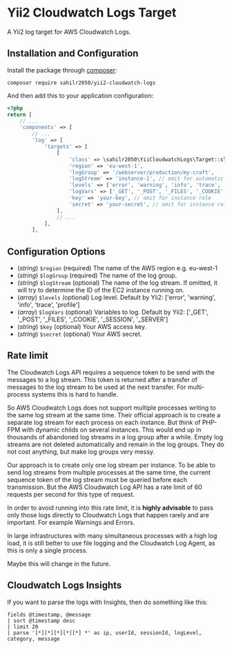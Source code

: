 Yii2 Cloudwatch Logs Target
===========================

A Yii2 log target for AWS Cloudwatch Logs.

## Installation and Configuration

Install the package through [composer](http://getcomposer.org):

    composer require sahilr2050/yii2-cloudwatch-logs

And then add this to your application configuration:

```php
<?php
return [
    // ...
    'components' => [
        // ...
        'log' => [
            'targets' => [
                [
                    'class' => \sahilr2050\YiiCloudwatchLogs\Target::class,
                    'region' => 'eu-west-1',
                    'logGroup' => '/webserver/production/my-craft',
                    'logStream' => 'instance-1', // omit for automatic instance ID
                    'levels' => ['error', 'warning', 'info', 'trace', 'profile'],
                    'logVars' => ['_GET', '_POST', '_FILES', '_COOKIE', '_SESSION', '_SERVER'],
                    'key' => 'your-key', // omit for instance role
                    'secret' => 'your-secret', // omit for instance role
                ],
                // ...
            ],
        ],
```

## Configuration Options

 * (*string*) `$region` (required) The name of the AWS region e.g. eu-west-1
 * (*string*) `$logGroup` (required) The name of the log group.
 * (*string*) `$logStream` (optional) The name of the log stream. If omitted, it will try to determine the ID of the EC2 instance running on.
 * (*array*)  `$levels` (optional) Log level. Default by Yii2: ['error', 'warning', 'info', 'trace', 'profile']
 * (*array*)  `$logVars` (optional) Variables to log. Default by Yii2: ['_GET', '_POST', '_FILES', '_COOKIE', '_SESSION', '_SERVER']
 * (*string*) `$key` (optional) Your AWS access key.
 * (*string*) `$secret` (optional) Your AWS secret.

## Rate limit
The Cloudwatch Logs API requires a sequence token to be send with the messages to a log stream. This token is returned after a transfer of messages to the log stream to be used at the next transfer. For multi-process systems this is hard to handle.

So AWS Cloudwatch Logs does not support multiple processes writing to the same log stream at the same time. Their official approach is to create a separate log stream for each process on each instance. But think of PHP-FPM with dynamic childs on several instances. This would end up in thousands of abandoned log streams in a log group after a while. Empty log streams are not deleted automatically and remain in the log groups. They do not cost anything, but make log groups very messy.

Our approach is to create only one log stream per instance. To be able to send log streams from multiple processes at the same time, the current sequence token of the log stream must be queried before each transmission. But the AWS Cloudwatch Log API has a rate limit of 60 requests per second for this type of request.

In order to avoid running into this rate limit, it is **highly advisable** to pass only those logs directly to Cloudwatch Logs that happen rarely and are important. For example Warnings and Errors.

In large infrastructures with many simultaneous processes with a high log load, it is still better to use file logging and the Cloudwatch Log Agent, as this is only a single process.

Maybe this will change in the future.

## Cloudwatch Logs Insights

If you want to parse the logs with Insights, then do something like this:

```
fields @timestamp, @message
| sort @timestamp desc
| limit 20
| parse '[*][*][*][*][*] *' as ip, userId, sessionId, logLevel, category, message
```
